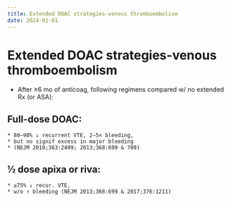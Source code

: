 ```yaml
---
title: Extended DOAC strategies-venous thromboembolism
date: 2024-01-01
---
```


# Extended DOAC strategies-venous thromboembolism

* After ≥6 mo of anticoag, following regimens compared w/ no extended Rx (or ASA):

## Full-dose DOAC:
	* 80–90% ↓ recurrent VTE, 2–5× bleeding,
	* but no signif excess in major bleeding
	* (NEJM 2010;363:2499; 2013;368:699 & 709)

## ½ dose apixa or riva:
	* ≥75% ↓ recur. VTE,
	* w/o ↑ bleeding (NEJM 2013;368:699 & 2017;376:1211)
